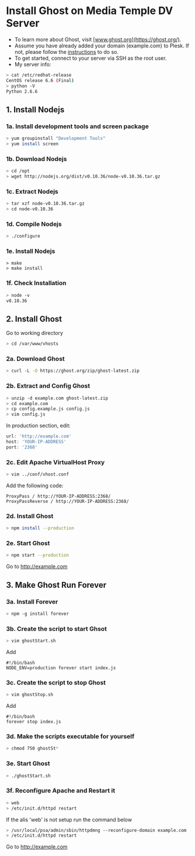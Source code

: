# Install Ghost on Media Temple DV Server
* To learn more about Ghost, visit [www.ghost.org](https://ghost.org/).
* Assume you have already added your domain (example.com) to Plesk. If not, please follow the [instructions](https://kb.mediatemple.net/questions/710/Add+or+Delete+Domains+and+Domain+Aliases+in+Plesk#dv_40) to do so.
* To get started, connect to your server via SSH as the root user.
* My server info:
```bash
> cat /etc/redhat-release
CentOS release 6.6 (Final)
> python -V
Python 2.6.6
```
## 1. Install Nodejs
### 1a. Install development tools and screen package
```bash
> yum groupinstall "Development Tools"
> yum install screen
```
### 1b. Download Nodejs
```bash
> cd /opt
> wget http://nodejs.org/dist/v0.10.36/node-v0.10.36.tar.gz
```
### 1c. Extract Nodejs
```bash
> tar xzf node-v0.10.36.tar.gz
> cd node-v0.10.36
```
### 1d. Compile Nodejs
```bash
> ./configure
```
### 1e. Install Nodejs
```bah
> make
> make install
```
### 1f. Check Installation
```bash
> node -v
v0.10.36
```
## 2. Install Ghost
Go to working directory
```bash
> cd /var/www/vhosts
```
### 2a. Download Ghost
```bash
> curl -L -O https://ghost.org/zip/ghost-latest.zip
```
### 2b. Extract and Config Ghost
```bash
> unzip -d example.com ghost-latest.zip
> cd example.com
> cp config.example.js config.js
> vim config.js
```
In production section, edit:
```js
url: 'http://example.com'
host: 'YOUR-IP-ADDRESS'
port: '2368'
```
### 2c. Edit Apache VirtualHost Proxy
```bash
> vim ../conf/vhost.conf
```
Add the following code:
```
ProxyPass / http://YOUR-IP-ADDRESS:2368/
ProxyPassReverse / http://YOUR-IP-ADDRESS:2368/
```
### 2d. Install Ghost
```bash
> npm install --production
```
### 2e. Start Ghost
```bash
> npm start --production
```
Go to http://example.com
## 3. Make Ghost Run Forever
### 3a. Install Forever
```bash
> npm -g install forever
```
### 3b. Create the script to start Ghsot
```bash
> vim ghostStart.sh
```
Add
```
#!/bin/bash
NODE_ENV=production forever start index.js
```
### 3c. Create the script to stop Ghost
```bash
> vim ghostStop.sh
```
Add
```
#!/bin/bash
forever stop index.js
```
### 3d. Make the scripts executable for yourself
```bash
> chmod 750 ghostSt*
```
### 3e. Start Ghost
```bash
> ./ghostStart.sh
```
### 3f. Reconfigure Apache and Restart it
```bash
> web
> /etc/init.d/httpd restart
```
If the alis 'web' is not setup run the command below
```bash
> /usr/local/psa/admin/sbin/httpdmng --reconfigure-domain example.com
> /etc/init.d/httpd restart
```
Go to http://example.com
